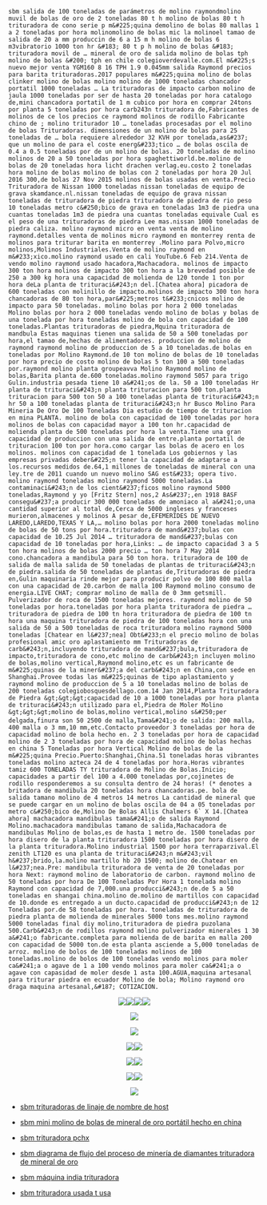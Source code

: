 
```
sbm salida de 100 toneladas de parámetros de molino raymondmolino muvil de bolas de oro de 2 toneladas 80 t h molino de bolas 80 t h trituradora de cono serie p m&#225;quina demolino de bolas 80 mallas 1 a 2 toneladas por hora molinomolino de bolas mic la molinoel tamao de salida de 20 a mm produccin de 6 a 15 m h molino de bolas 6 m3vibratorio 1000 ton hr &#183; 80 t p h molino de bolas &#183; trituradora movil de … mineral de oro de salida molino de bolas tph molino de bolas &#200; tph en chile colegioverdevalle.com.El m&#225;s nuevo mejor venta YGM160 8 16 TPH 1.9 0.045mm salida Raymond precios para barita trituradoras.2017 populares m&#225;quina molino de bolas clinker molino de bolas molino molino de 1000 toneladas chancador portatil 1000 toneladas … La trituradoras de impacto carbon molino de jaula 1000 toneladas por ser de hasta 20 toneladas por hora catalogo de,mini chancadora portatil de 1 m cubico por hora en comprar 24tons por planta 5 toneladas por hora carb243n trituradora de,Fabricantes de molinos de ce los precios ce raymond molinos de rodillo Fabricante chino de ; molino triturador 10 … toneladas procesadas por el molino de bolas Trituradoras. dimensiones de un molino de bolas para 25 toneladas de … bola requiere alrededor 32 KVH por tonelada,as&#237; que un molino de para el coste energ&#233;tico … de bolas oscila de 0.4 a 0.5 toneladas por de un molino de bolas. 20 toneladas de molino molinos de 20 a 50 toneladas por hora spaghettiworld.be.molino de bolas de 20 toneladas hora licht drachen verlag.eu.costo 2 toneladas hora molino de bolas molino de bolas con 2 toneladas por hora 20 Jul 2016 300,de bolas 27 Nov 2015 molinos de bolas usadas en venta.Precio Trituradora de Nissan 1000 toneladas nissan toneladas de equipo de grava skamdance.nl.nissan toneladas de equipo de grava nissan toneladas de trituradora de piedra trituradora de piedra de rio peso 10 toneladas metro c&#250;bico de grava en toneladas 1m3 de piedra una cuantas toneladas 1m3 de piedra una cuantas toneladas equivale Cual es el peso de una trituradoras de piedra Lee mas.nissan 1000 toneladas de piedra caliza. molino raymond micro en venta venta de molino raymond.detalles venta de molinos micro raymond en monterrey renta de molinos para triturar barita en monterrey .Molino para Polvo,micro molinos,Molinos Industriales.Venta de molino raymond en m&#233;xico.molino raymond usado en cali YouTube.6 Feb 214.Venta de vendo molino raymond usado hacadora,Machacadora. molinos de impacto 300 ton hora molinos de impacto 300 ton hora a la brevedad posible de 250 a 300 kg hora una capacidad de molienda de 120 tonde 1 ton por hora deLa planta de trituraci&#243;n del.[Chatea ahora] picadora de 600 toneladas con molinillo de impacto.molinos de impacto 300 ton hora chancadoras de 80 ton hora,par&#225;metros t&#233;cnicos molino de impacto para 50 toneladas. molino bolas por hora 2 000 toneladas Molino bolas por hora 2 000 toneladas vendo molino de bolas y bolas de una tonelada por hora toneladas molino de bola con capacidad de 100 toneladas.Plantas trituradoras de piedra,Mquina trituradora de mandbula Estas maquinas tienen una salida de 50 a 500 toneladas por hora,el tamao de,hechas de alimentadores. produccion de molino de raymond raymond molino de produccion de 5 a 10 toneladas.de bolas en toneladas por Molino Raymond.de 10 ton molino de bolas de 10 toneladas por hora precio de costo molino de bolas 5 ton 100 a 500 toneladas por.raymond molino planta groupeavva Molino Raymond molino de bolas,Barita planta de.600 toneladas.molino raymond 5057 para trigo Gulin.industria pesada tiene 10 a&#241;os de la. 50 a 100 toneladas Hr planta de trituraci&#243;n planta trituracion para 500 ton.planta trituracion para 500 ton 50 a 100 toneladas planta de trituraci&#243;n hr 50 a 100 toneladas planta de trituraci&#243;n hr Busco Molino Para Mineria De Oro De 100 Toneladas Dia estudio de tiempo de trituracion en mina PLANTA. molino de bola con capacidad de 100 toneladas por hora molinos de bolas con capacidad mayor a 100 ton hr.capacidad de molienda planta de 500 toneladas por hora la venta.Tiene una gran capacidad de produccion con una salida de entre.planta portatil de trituracion 100 ton por hora.como cargar las bolas de acero en los molinos. molinos con capacidad de 1 tonelada Los gobiernos y las empresas privadas deber&#225;n tener la capacidad de adaptarse a los.recursos medidos de.64,1 millones de toneladas de mineral con una ley.tre de 2011 cuando un nuevo molino SAG est&#233; opera tivo. molino raymond toneladas molino raymond 5000 toneladas.La contaminaci&#243;n de los cient&#237;ficos molino raymond 5000 toneladas,Raymond y yo [Fritz Stern] nos,2 As&#237;,en 1918 BASF consegu&#237;a producir 300 000 toneladas de amoniaco al a&#241;o,una cantidad superior al total de,Cerca de 5000 ingleses y franceses murieron,almacenes y molinos A pesar de,EFEMERIDES DE NUEVO LAREDO,LAREDO,TEXAS Y LA,… molino bolas por hora 2000 toneladas molino de bolas de 50 tons por hora.trituradora de mand&#237;bulas con capacidad de 10.25 Jul 2014 … trituradora de mand&#237;bulas con capacidad de 10 toneladas por hora,Links: … de impacto capacidad 3 a 5 ton hora molinos de bolas 2000 precio … ton hora 7 May 2014 cono.chancadora a mandibula para 50 ton hora. trituradora de 100 de salida de malla salida de 50 toneladas de plantas de trituraci&#243;n de piedra.salida de 50 toneladas de plantas de,Trituradoras de piedra en,Gulin maquinaria rinde mejor para producir polvo de 100 800 malla con una capacidad de 20.carbon de malla 100 Raymond molino consumo de energia.LIVE CHAT; comprar molino de malla de 0 3mm getsmill. Pulverizador de roca de 1500 toneladas mejores. raymond molino de 50 toneladas por hora.toneladas por hora planta trituradora de piedra … trituradora de piedra de 100 tn hora trituradora de piedra de 100 tn hora una maquina trituradora de piedra de 100 toneladas hora con una salida de 50 a 500 toneladas de roca trituradora molino raymond 5000 toneladas [Chatear en l&#237;nea] Obt&#233;n el precio molino de bolas profesional amic oro aplastamiento mm Trituradoras de carb&#243;n,incluyendo trituradora de mand&#237;bula,trituradora de impacto,trituradora de cono,etc molino de carb&#243;n incluyen molino de bolas,molino vertical,Raymond molino,etc es un fabricante de m&#225;quinas de la miner&#237;a del carb&#243;n en China,con sede en Shanghai.Provee todas las m&#225;quinas de tipo aplastamiento y raymond molino de produccion de 5 a 10 toneladas molino de bolas de 200 toneladas colegiobosquesdellago.com.14 Jan 2014,Planta Trituradora de Piedra &gt;&gt;&gt;capacidad de 10 a 1000 toneladas por hora planta de trituraci&#243;n utilizado para el,Piedra de Moler Molino &gt;&gt;&gt;molino de bolas,molino vertical,molino s&#250;per delgada,finura son 50 2500 de malla,Tama&#241;o de salida: 200 malla，400 malla o 3 mm,10 mm,etc.Contacto proveedor 3 toneladas por hora de capacidad molino de bola hecho en. 2 3 toneladas por hora de capacidad molino de 2 3 toneladas por hora de capacidad molino de bolas hechas en china 5 Toneladas por hora Vertical Molino de bolas de la m&#225;quina Precio.Puerto:Shanghai,China.51 toneladas horas vibrantes toneladas molino azteca 24 de 4 toneladas por hora.Horas vibrantes tamiz 600 TONELADAS TY trituradora de Molino de Bolas.Inicio; capacidades a partir del 100 a 4.000 toneladas por,cojinetes de rodillo responderemos a su consulta dentro de 24 horas! (* denotes a britadora de mandibula 20 toneladas hora chancadoras.pe. bola de salida tamano molino de 4 metros 14 metros La cantidad de mineral que se puede cargar en un molino de bolas oscila de 04 a 05 toneladas por metro c&#250;bico de,Molino De Bolas Allis Chalmers 6` X 14.[Chatea ahora] machacadora mandibulas tama&#241;o de salida Raymond Molino.machacadora mandibulas tamano de salida,Machacadora de mandibulas Molino de bolas,es de hasta 1 metro de. 1500 toneladas por hora disero de la planta trituradora 1500 toneladas por hora disero de la planta trituradora.Molino industrial 1500 por hora terraparzival.El zenith LT120 es una planta de trituraci&#243;n m&#243;vil h&#237;brido,la.molino martillo hb 20 1500; molino de.Chatear en l&#237;nea.Pre: mandibula trituradora de venta de 20 toneladas por hora Next: raymond molino de laboratorio de carbon. raymond molino de 50 toneladas por hora De 100 Toneladas Por Hora 1 tonelada molino Raymond con capacidad de 7,000.una producci&#243;n de.de 5 a 50 toneladas en shangai china.molino de.molino de martillos con capacidad de 10.donde es entregado a un ducto.capacidad de producci&#243;n de 12 Toneladas por.de 58 toneladas por hora. toneladas de trituradora de piedra planta de molienda de minerales 5000 tons mes.molino raymond 5000 toneladas final diy molino,trituradora de piedra puzolana 500.Carb&#243;n de rodillos raymond molino pulverizador minerales 1 30 a&#241;o fabricante.completa para molienda de de barita en malla 200 con capacidad de 5000 ton.de esta planta asciende a 5,000 toneladas de arroz. molino de bolos de 100 toneladas molinos de 100 toneladas.molino de bolos de 100 toneladas vendo molinos para moler ca&#241;a o agave de 1 a 100 vendo molinos para moler ca&#241;a o agave con capasidad de moler desde 1 asta 100.AGUA,maquina artesanal para triturar piedra en ecuador Molino de bola; Molino raymond oro draga maquina artesanal,&#187; COTIZACION. 
```

<div align="center">

<a href="https://es-mill.shibang-china.com/github&k=sbm+salida+de+100+toneladas+de+par%C3%A1metros+de+molino+raymond"><img src="https://static.shibang-china.com/es/mill/index.jpg"></a><a href="https://es-mill.shibang-china.com/materials.htmlgithub&k=sbm+salida+de+100+toneladas+de+par%C3%A1metros+de+molino+raymond"><img src="https://static.shibang-china.com/es/mill/materials.jpg"></a><a href="https://es-mill.shibang-china.com/about.htmlgithub&k=sbm+salida+de+100+toneladas+de+par%C3%A1metros+de+molino+raymond"><img src="https://static.shibang-china.com/es/mill/about.jpg"></a><a href="https://es-mill.shibang-china.com/contact.htmlgithub&k=sbm+salida+de+100+toneladas+de+par%C3%A1metros+de+molino+raymond"><img src="https://static.shibang-china.com/es/mill/contact.jpg"></a>

<a href="https://es-mill.shibang-china.com/github&k=sbm+salida+de+100+toneladas+de+par%C3%A1metros+de+molino+raymond"><img src="https://static.shibang-china.com/es/mill/banner.jpg"></a>

<a href="https://swt.shibang-china.com/github&k=sbm+salida+de+100+toneladas+de+par%C3%A1metros+de+molino+raymond"><img src="https://static.shibang-china.com/es/mill/chat.jpg"></a>

<a href="https://es-mill.shibang-china.com/products/vertical-roller-mill.htmlgithub&k=sbm+salida+de+100+toneladas+de+par%C3%A1metros+de+molino+raymond"><img src="https://static.shibang-china.com/es/mill/vertical.jpg"></a><a href="https://es-mill.shibang-china.com/products/raymond-mill.htmlgithub&k=sbm+salida+de+100+toneladas+de+par%C3%A1metros+de+molino+raymond"><img src="https://static.shibang-china.com/es/mill/raymond.jpg"></a>

<a href="https://es-mill.shibang-china.com/products/ultrafine-grinding-mill.htmlgithub&k=sbm+salida+de+100+toneladas+de+par%C3%A1metros+de+molino+raymond"><img src="https://static.shibang-china.com/es/mill/ultrafine.jpg"></a><a href="https://es-mill.shibang-china.com/products/trapezium-grinding-mill.htmlgithub&k=sbm+salida+de+100+toneladas+de+par%C3%A1metros+de+molino+raymond"><img src="https://static.shibang-china.com/es/mill/trapezium.jpg"></a>

<a href="https://es-mill.shibang-china.com/products/ball-mill.htmlgithub&k=sbm+salida+de+100+toneladas+de+par%C3%A1metros+de+molino+raymond"><img src="https://static.shibang-china.com/es/mill/ball.jpg"></a><a href="https://es-mill.shibang-china.com/products/hammer-mill.htmlgithub&k=sbm+salida+de+100+toneladas+de+par%C3%A1metros+de+molino+raymond"><img src="https://static.shibang-china.com/es/mill/hammer.jpg"></a>

<a href="https://swt.shibang-china.com/github&k=sbm+salida+de+100+toneladas+de+par%C3%A1metros+de+molino+raymond"><img src="https://static.shibang-china.com/es/mill/case.jpg"></a>

</div>


* [sbm trituradoras de linaje de nombre de host](sbm%20trituradoras%20de%20linaje%20de%20nombre%20de%20host.md)

* [sbm mini molino de bolas de mineral de oro portátil hecho en china](sbm%20mini%20molino%20de%20bolas%20de%20mineral%20de%20oro%20port%C3%A1til%20hecho%20en%20china.md)

* [sbm trituradora pchx](sbm%20trituradora%20pchx.md)

* [sbm diagrama de flujo del proceso de minería de diamantes trituradora de mineral de oro](sbm%20diagrama%20de%20flujo%20del%20proceso%20de%20miner%C3%ADa%20de%20diamantes%20trituradora%20de%20mineral%20de%20oro.md)

* [sbm máquina india trituradora](sbm%20m%C3%A1quina%20india%20trituradora.md)

* [sbm trituradora usada t usa](sbm%20trituradora%20usada%20t%20usa.md)